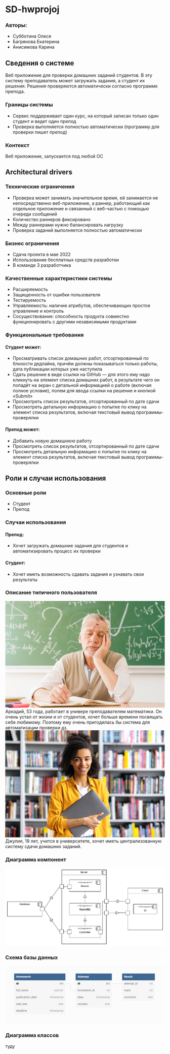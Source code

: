 # SD-hwprojoj

### Авторы:
* Субботина Олеся
* Багрянова Екатерина
* Анисимова Карина

## Сведения о системе
Веб приложение для проверки домашних заданий студентов. В эту систему преподаватель может загружать задания, а студент их решения. 
Решения проверяются автоматически согласно программе препода.

### Границы системы
* Сервис поддерживает один курс, на который записан только один студент и ведет один препод
* Проверка выполняется полностью автоматически (программу для проверки пишет препод)

### Контекст
Веб приложение, запускается под любой ОС

## Architectural drivers

### Технические ограничения
* Проверка может занимать значительное время, ей занимается не непосредственно 
веб-приложение, а раннер, работающий как отдельное приложение и связанный с веб-частью с помощью очереди сообщений
* Количество раннеров фиксировано
* Между раннерами нужно балансировать нагрузку
* Проверка заданий выполняется полностью автоматически

### Бизнес ограничения
* Сдача проекта в мае 2022
* Использование бесплатных средств разработки
* В команде 3 разработчика

### Качественные характеристики системы
* Расширяемость
* Защищенность от ошибки пользователя
* Тестируемость
* Управляемость: наличие атрибутов, обеспечивающих простое управление и контроль
* Сосуществование: способность продукта совместно функционировать с другими независимыми продуктами

### Функциональные требования
#### Студент может:
* Просматривать список домашних работ, отсортированный по близости дедлайна, причём
должны показываться только работы, дата публикации которых уже наступила
* Сдать решение в виде ссылки на GitHub — для этого ему надо кликнуть на элемент
списка домашних работ, в результате чего он попадёт на экран с детальной информацией
о работе (включая полное условие), полем для ввода ссылки на решение и кнопкой «Submit»
* Просмотреть список результатов, отсортированный по дате сдачи
* Просмотреть детальную информацию о попытке по клику на элемент списка результатов, включая текстовый вывод программы-проверялки

#### Препод может:
* Добавить новую домашнюю работу
* Просмотреть список результатов, отсортированный по дате сдачи
* Просмотреть детальную информацию о попытке по клику на элемент списка результатов, включая текстовый вывод программы-проверялки

## Роли и случаи использования
### Основные роли
* Студент
* Препод

### Случаи использования
#### Препод:
* Хочет загружать домашние задания для студентов и автоматизировать процесс их проверки
#### Студент:
* Хочет иметь возможность сдавать задания и узнавать свои результаты

### Описание типичного пользователя
![img.png](assets/img.png)
Аркадий, 53 года, работает в универе преподавателем математики. Он очень устал от жизни и от студентов, 
хочет больше времени посвящать себе любимому. Поэтому ему очень пригодилась бы система для автоматизации проверки дз.
![img.png](assets/anfiska.png)
Джулия, 19 лет, учится в университете, хочет иметь централизованную систему сдачи домашних заданий.

### Диаграмма компонент
![img_1.png](assets/img_1.png)

### Схема базы данных
![img.png](assets/batadase.png)

### Диаграмма классов
туду





